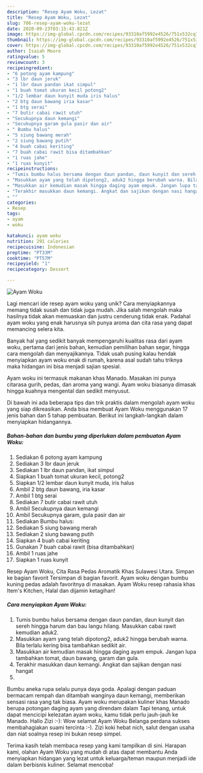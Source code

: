 ```yaml
---
description: "Resep Ayam Woku, Lezat"
title: "Resep Ayam Woku, Lezat"
slug: 706-resep-ayam-woku-lezat
date: 2020-09-23T03:15:43.821Z
image: https://img-global.cpcdn.com/recipes/93310af5992e4526/751x532cq70/ayam-woku-foto-resep-utama.jpg
thumbnail: https://img-global.cpcdn.com/recipes/93310af5992e4526/751x532cq70/ayam-woku-foto-resep-utama.jpg
cover: https://img-global.cpcdn.com/recipes/93310af5992e4526/751x532cq70/ayam-woku-foto-resep-utama.jpg
author: Isaiah Moore
ratingvalue: 5
reviewcount: 3
recipeingredient:
- "6 potong ayam kampung"
- "3 lbr daun jeruk"
- "1 lbr daun pandan ikat simpul"
- "1 buah tomat ukuran kecil potong2"
- "1/2 lembar daun kunyit muda iris halus"
- "2 btg daun bawang iria kasar"
- "1 btg serai"
- "7 butir cabai rawit utuh"
- "Secukupnya daun kemangi"
- "Secukupnya garam gula pasir dan air"
- " Bumbu halus"
- "5 siung bawang merah"
- "2 siung bawang putih"
- "4 buah cabai keriting"
- "7 buah cabai rawit bisa ditambahkan"
- "1 ruas jahe"
- "1 ruas kunyit"
recipeinstructions:
- "Tumis bumbu halus bersama dengan daun pandan, daun kunyit dan sereh hingga harum dan bau langu hilang. Masukkan cabai rawit kemudian aduk2."
- "Masukkan ayam yang telah dipotong2, aduk2 hingga berubah warna. Bila terlalu kering bisa tambahkan sedikit air."
- "Masukkan air kemudian masak hingga daging ayam empuk. Jangan lupa tambahkan tomat, daun bawang, garam dan gula."
- "Terakhir masukkan daun kemangi. Angkat dan sajikan dengan nasi hangat"
- ""
categories:
- Resep
tags:
- ayam
- woku

katakunci: ayam woku 
nutrition: 291 calories
recipecuisine: Indonesian
preptime: "PT33M"
cooktime: "PT57M"
recipeyield: "1"
recipecategory: Dessert

---
```



![Ayam Woku](https://img-global.cpcdn.com/recipes/93310af5992e4526/751x532cq70/ayam-woku-foto-resep-utama.jpg)

Lagi mencari ide resep ayam woku yang unik? Cara menyiapkannya memang tidak susah dan tidak juga mudah. Jika salah mengolah maka hasilnya tidak akan memuaskan dan justru cenderung tidak enak. Padahal ayam woku yang enak harusnya sih punya aroma dan cita rasa yang dapat memancing selera kita.

Banyak hal yang sedikit banyak mempengaruhi kualitas rasa dari ayam woku, pertama dari jenis bahan, kemudian pemilihan bahan segar, hingga cara mengolah dan menyajikannya. Tidak usah pusing kalau hendak menyiapkan ayam woku enak di rumah, karena asal sudah tahu triknya maka hidangan ini bisa menjadi sajian spesial.

Ayam woku ini termasuk makanan khas Manado. Masakan ini punya citarasa gurih, pedas, dan aroma yang wangi. Ayam woku biasanya dimasak hingga kuahnya mengental dan sedikit menyusut.


Di bawah ini ada beberapa tips dan trik praktis dalam mengolah ayam woku yang siap dikreasikan. Anda bisa membuat Ayam Woku menggunakan 17 jenis bahan dan 5 tahap pembuatan. Berikut ini langkah-langkah dalam menyiapkan hidangannya.

<!--inarticleads1-->

##### Bahan-bahan dan bumbu yang diperlukan dalam pembuatan Ayam Woku:

1. Sediakan 6 potong ayam kampung
1. Sediakan 3 lbr daun jeruk
1. Sediakan 1 lbr daun pandan, ikat simpul
1. Siapkan 1 buah tomat ukuran kecil, potong2
1. Siapkan 1/2 lembar daun kunyit muda, iris halus
1. Ambil 2 btg daun bawang, iria kasar
1. Ambil 1 btg serai
1. Sediakan 7 butir cabai rawit utuh
1. Ambil Secukupnya daun kemangi
1. Ambil Secukupnya garam, gula pasir dan air
1. Sediakan  Bumbu halus:
1. Sediakan 5 siung bawang merah
1. Sediakan 2 siung bawang putih
1. Siapkan 4 buah cabai keriting
1. Gunakan 7 buah cabai rawit (bisa ditambahkan)
1. Ambil 1 ruas jahe
1. Siapkan 1 ruas kunyit


Resep Ayam Woku, Cita Rasa Pedas Aromatik Khas Sulawesi Utara. Simpan ke bagian favorit Tersimpan di bagian favorit. Ayam woku dengan bumbu kuning pedas adalah favoritnya di masakan. Ayam Woku resep rahasia khas Item&#39;s Kitchen, Halal dan dijamin ketagihan! 

<!--inarticleads2-->

##### Cara menyiapkan Ayam Woku:

1. Tumis bumbu halus bersama dengan daun pandan, daun kunyit dan sereh hingga harum dan bau langu hilang. Masukkan cabai rawit kemudian aduk2.
1. Masukkan ayam yang telah dipotong2, aduk2 hingga berubah warna. Bila terlalu kering bisa tambahkan sedikit air.
1. Masukkan air kemudian masak hingga daging ayam empuk. Jangan lupa tambahkan tomat, daun bawang, garam dan gula.
1. Terakhir masukkan daun kemangi. Angkat dan sajikan dengan nasi hangat
1. 


Bumbu aneka rupa selalu punya daya goda. Apalagi dengan paduan bermacam rempah dan ditambah wanginya daun kemangi, memberikan sensasi rasa yang tak biasa. Ayam woku merupakan kuliner khas Manado berupa potongan daging ayam yang direndam dalam Tapi tenang, untuk dapat mencicipi kelezatan ayam woku, kamu tidak perlu jauh-jauh ke Manado. Hallo Zizi :-): Wow selamat Ayam Woku Belanga perdana sukses membahagiakan suami tercinta :-). Zizi koki hebat nich, salut dengan usaha dan niat soalnya resep ini bukan resep simpel. 

Terima kasih telah membaca resep yang kami tampilkan di sini. Harapan kami, olahan Ayam Woku yang mudah di atas dapat membantu Anda menyiapkan hidangan yang lezat untuk keluarga/teman maupun menjadi ide dalam berbisnis kuliner. Selamat mencoba!
